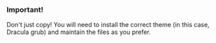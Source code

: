 ### Important!

Don't just copy! You will need to install the correct theme (in this case, Dracula grub) and maintain the files as you prefer.
